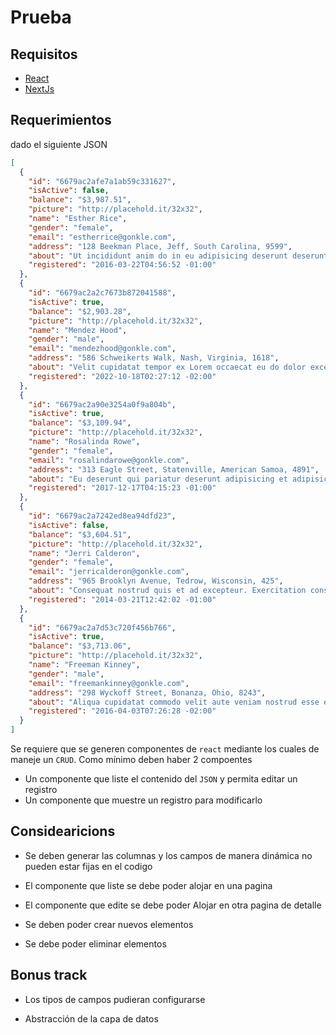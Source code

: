 # Prueba

## Requisitos

* [React](https://react.dev/)
* [NextJs](https://nextjs.org/)

## Requerimientos

dado el siguiente JSON

```json
[
  {
    "id": "6679ac2afe7a1ab59c331627",
    "isActive": false,
    "balance": "$3,987.51",
    "picture": "http://placehold.it/32x32",
    "name": "Esther Rice",
    "gender": "female",
    "email": "estherrice@gonkle.com",
    "address": "128 Beekman Place, Jeff, South Carolina, 9599",
    "about": "Ut incididunt anim do in eu adipisicing deserunt deserunt. Do sit magna non id fugiat labore irure in irure ipsum laborum. Culpa voluptate excepteur reprehenderit velit. Ut culpa aute velit velit cillum aliquip nulla minim irure labore voluptate reprehenderit. Commodo culpa tempor laborum nulla anim non.\r\n",
    "registered": "2016-03-22T04:56:52 -01:00"
  },
  {
    "id": "6679ac2a2c7673b872041588",
    "isActive": true,
    "balance": "$2,903.28",
    "picture": "http://placehold.it/32x32",
    "name": "Mendez Hood",
    "gender": "male",
    "email": "mendezhood@gonkle.com",
    "address": "586 Schweikerts Walk, Nash, Virginia, 1618",
    "about": "Velit cupidatat tempor ex Lorem occaecat eu do dolor excepteur duis consequat cupidatat. Exercitation sint adipisicing cillum qui enim adipisicing qui pariatur ut dolore sit aliquip reprehenderit occaecat. Nulla anim magna adipisicing minim do quis. Voluptate non nulla esse irure.\r\n",
    "registered": "2022-10-18T02:27:12 -02:00"
  },
  {
    "id": "6679ac2a90e3254a0f9a804b",
    "isActive": true,
    "balance": "$3,109.94",
    "picture": "http://placehold.it/32x32",
    "name": "Rosalinda Rowe",
    "gender": "female",
    "email": "rosalindarowe@gonkle.com",
    "address": "313 Eagle Street, Statenville, American Samoa, 4891",
    "about": "Eu deserunt qui pariatur deserunt adipisicing et adipisicing sint ut sit nulla voluptate. Officia cupidatat nisi veniam aute do irure eu. Eiusmod sunt irure dolore cillum mollit voluptate exercitation aute laboris sunt tempor nostrud. Aliquip sunt veniam elit esse esse duis ipsum dolor ea officia.\r\n",
    "registered": "2017-12-17T04:15:23 -01:00"
  },
  {
    "id": "6679ac2a7242ed8ea94dfd23",
    "isActive": false,
    "balance": "$3,604.51",
    "picture": "http://placehold.it/32x32",
    "name": "Jerri Calderon",
    "gender": "female",
    "email": "jerricalderon@gonkle.com",
    "address": "965 Brooklyn Avenue, Tedrow, Wisconsin, 425",
    "about": "Consequat nostrud quis et ad excepteur. Exercitation consectetur minim sint ipsum do commodo veniam eiusmod non esse qui irure. Non exercitation culpa mollit velit. Ex qui voluptate id exercitation labore minim anim laboris irure. Est cillum mollit ad ad eiusmod. Cupidatat commodo quis tempor esse sunt sint deserunt dolore officia esse ullamco fugiat sunt.\r\n",
    "registered": "2014-03-21T12:42:02 -01:00"
  },
  {
    "id": "6679ac2a7d53c720f456b766",
    "isActive": true,
    "balance": "$3,713.06",
    "picture": "http://placehold.it/32x32",
    "name": "Freeman Kinney",
    "gender": "male",
    "email": "freemankinney@gonkle.com",
    "address": "298 Wyckoff Street, Bonanza, Ohio, 8243",
    "about": "Aliqua cupidatat commodo velit aute veniam nostrud esse eiusmod ut sint id ut aute. Excepteur consequat ad ullamco incididunt do do esse. Est amet mollit esse in minim.\r\n",
    "registered": "2016-04-03T07:26:28 -02:00"
  }
]
```

Se requiere que se generen componentes de `react` mediante los cuales de maneje un `CRUD`. Como mínimo deben haber 2 compoentes

* Un componente que liste el contenido del `JSON` y permita editar un registro
* Un componente que muestre un registro para modificarlo

## Considearicions

* Se deben generar las columnas y los campos de manera dinámica no pueden estar fijas en el codigo

* El componente que liste se debe poder alojar en una pagina

* El componente que edite se debe poder Alojar en otra pagina de detalle

* Se deben poder crear nuevos elementos

* Se debe poder eliminar elementos

## Bonus track

* Los tipos de campos pudieran configurarse

* Abstracción de la capa de datos